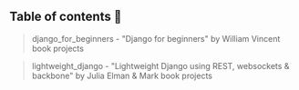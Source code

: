 ## Table of contents 📓

> django_for_beginners - "Django for beginners" by William Vincent book projects

> lightweight_django - "Lightweight Django using REST, websockets & backbone" by Julia Elman & Mark book projects
